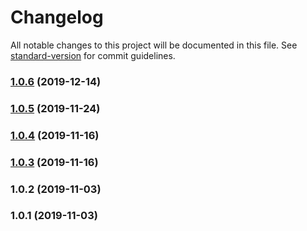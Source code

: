 # Changelog

All notable changes to this project will be documented in this file. See [standard-version](https://github.com/conventional-changelog/standard-version) for commit guidelines.

### [1.0.6](https://github.com/aorumbayev/linkedpipes-storage/compare/v1.0.5...v1.0.6) (2019-12-14)



### [1.0.5](https://github.com/aorumbayev/linkedpipes-storage/compare/v1.0.4...v1.0.5) (2019-11-24)



### [1.0.4](https://github.com/aorumbayev/linkedpipes-storage/compare/v1.0.3...v1.0.4) (2019-11-16)



### [1.0.3](https://github.com/aorumbayev/linkedpipes-storage/compare/v1.0.2...v1.0.3) (2019-11-16)



### 1.0.2 (2019-11-03)



### 1.0.1 (2019-11-03)
